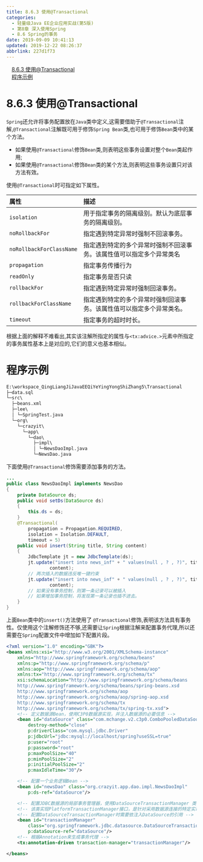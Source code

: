 ```yaml
---
title: 8.6.3 使用@Transactional
categories: 
  - 轻量级Java EE企业应用实战(第5版)
  - 第8章 深入使用Spring
  - 8.6 Spring的事务
date: 2019-09-09 10:41:13
updated: 2019-12-22 08:26:37
abbrlink: 227d1f73
---
```

<div id='my_toc'><a href="/JavaReadingNotes/227d1f73/#8-6-3-使用@Transactional" class="header_1">8.6.3 使用@Transactional</a><br><a href="/JavaReadingNotes/227d1f73/#程序示例" class="header_1">程序示例</a><br></div>
<style>.header_1{margin-left: 1em;}.header_2{margin-left: 2em;}.header_3{margin-left: 3em;}.header_4{margin-left: 4em;}.header_5{margin-left: 5em;}.header_6{margin-left: 6em;}</style>
<!--more-->
<script>if (navigator.platform.search('arm')==-1){document.getElementById('my_toc').style.display = 'none';}var e,p = document.getElementsByTagName('p');while (p.length>0) {e = p[0];e.parentElement.removeChild(e);}</script>

<!--end-->
<!--SSTStart-->
# 8.6.3 使用@Transactional #
`Spring`还允许将事务配置放在`Java`类中定义,这需要借助于`@Transactional`注解,`@Transactional`注解既可用于修饰`Spring Bean`类,也可用于修饰`Bean`类中的某个方法。
- 如果使用`@Transactional`修饰`Bean`类,则表明这些事务设置对整个`Bean`类起作用;
- 如果使用`@Transactional`修饰`Bean`类的某个方法,则表明这些事务设置只对该方法有效。

使用`@Transactional`时可指定如下属性。

|属性|描述|
|:---|:---|
|`isolation`|用于指定事务的隔离级别。默认为底层事务的隔离级别。|
|`noRollbackFor`|指定遇到特定异常时强制不回滚事务。|
|`noRollbackForClassName`|指定遇到特定的多个异常时强制不回滚事务。该属性值可以指定多个异常类名|
|`propagation`|指定事务传播行为|
|`readOnly`|指定事务是否只读|
|`rollbackFor`|指定遇到特定异常时强制回滚事务。|
|`rollbackForClassName`|指定遇到特定的多个异常时强制回滚事务。该属性值可以指定多个异常类名。|
|`timeout`|指定事务的超时时长。|
根据上面的解释不难看出,其实该注解所指定的属性与`<tx:advice.>`元素中所指定的事务属性基本上是对应的,它们的意义也基本相似。
# 程序示例 #
```cmd
E:\workspace_QingLiangJiJavaEEQiYeYingYongShiZhang5\Transactional
├─data.sql
└─src\
  ├─beans.xml
  ├─lee\
  │ └─SpringTest.java
  └─org\
    └─crazyit\
      └─app\
        └─dao\
          ├─impl\
          │ └─NewsDaoImpl.java
          └─NewsDao.java
```
下面使用`@Transactional`修饰需要添加事务的方法。
```java
...
public class NewsDaoImpl implements NewsDao
{
    private DataSource ds;
    public void setDs(DataSource ds)
    {
        this.ds = ds;
    }
    @Transactional(
        propagation = Propagation.REQUIRED,
        isolation = Isolation.DEFAULT,
        timeout = 5)
    public void insert(String title, String content)
    {
        JdbcTemplate jt = new JdbcTemplate(ds);
        jt.update("insert into news_inf" + " values(null , ? , ?)", title,
                content);
        // 两次插入的数据违反唯一键约束
        jt.update("insert into news_inf" + " values(null , ? , ?)", title,
                content);
        // 如果没有事务控制，则第一条记录可以被插入
        // 如果增加事务控制，将发现第一条记录也插不进去。
    }
}
```
上面`Bean`类中的`insert()`方法使用了 `@Transactional`修饰,表明该方法具有事务性。仅使用这个注解修饰还不够,还需要让`Spring`根据注解来配置事务代理,所以还需要在`Spring`配置文件中增加如下配置片段。
```xml
<?xml version="1.0" encoding="GBK"?>
<beans xmlns:xsi="http://www.w3.org/2001/XMLSchema-instance"
    xmlns="http://www.springframework.org/schema/beans"
    xmlns:p="http://www.springframework.org/schema/p"
    xmlns:aop="http://www.springframework.org/schema/aop"
    xmlns:tx="http://www.springframework.org/schema/tx"
    xsi:schemaLocation="http://www.springframework.org/schema/beans
    http://www.springframework.org/schema/beans/spring-beans.xsd
    http://www.springframework.org/schema/aop
    http://www.springframework.org/schema/aop/spring-aop.xsd
    http://www.springframework.org/schema/tx
    http://www.springframework.org/schema/tx/spring-tx.xsd">
    <!-- 定义数据源Bean，使用C3P0数据源实现，并注入数据源的必要信息 -->
    <bean id="dataSource" class="com.mchange.v2.c3p0.ComboPooledDataSource"
        destroy-method="close"
        p:driverClass="com.mysql.jdbc.Driver"
        p:jdbcUrl="jdbc:mysql://localhost/spring?useSSL=true"
        p:user="root"
        p:password="root"
        p:maxPoolSize="40"
        p:minPoolSize="2"
        p:initialPoolSize="2"
        p:maxIdleTime="30"/>

    <!-- 配置一个业务逻辑Bean -->
    <bean id="newsDao" class="org.crazyit.app.dao.impl.NewsDaoImpl"
        p:ds-ref="dataSource"/>

    <!-- 配置JDBC数据源的局部事务管理器，使用DataSourceTransactionManager 类 -->
    <!-- 该类实现PlatformTransactionManager接口，是针对采用数据源连接的特定实现-->
    <!-- 配置DataSourceTransactionManager时需要依注入DataSource的引用 -->
    <bean id="transactionManager" 
        class="org.springframework.jdbc.datasource.DataSourceTransactionManager"
        p:dataSource-ref="dataSource"/>
    <!-- 根据Annotation来生成事务代理 -->
    <tx:annotation-driven transaction-manager="transactionManager"/>

</beans>
```
<!--SSTStop-->

